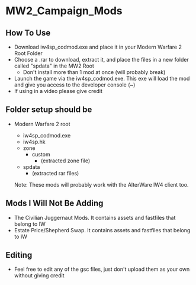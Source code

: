 # MW2_Campaign_Mods

## How To Use
- Download iw4sp_codmod.exe and place it in your Modern Warfare 2 Root Folder
- Choose a .rar to download, extract it, and place the files in a new folder called "spdata" in the MW2 Root
  - Don't install more than 1 mod at once (will probably break)
- Launch the game via the iw4sp_codmod.exe. This exe will load the mod and give you access to the developer console (~)
- If using in a video please give credit

## Folder setup should be
- Modern Warfare 2 root
  - iw4sp_codmod.exe
  - iw4sp.hk
  - zone
    - custom
      - (extracted zone file)
  - spdata
    - (extracted rar files)

  Note: These mods will probably work with the AlterWare IW4 client too.
## Mods I Will Not Be Adding
- The Civilian Juggernaut Mods. It contains assets and fastfiles that belong to IW
- Estate Price/Shepherd Swap. It contains assets and fastfiles that belong to IW
    
## Editing
- Feel free to edit any of the gsc files, just don't upload them as your own without giving credit

